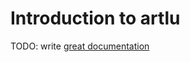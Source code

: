 # Introduction to artlu

TODO: write [great documentation](http://jacobian.org/writing/what-to-write/)
